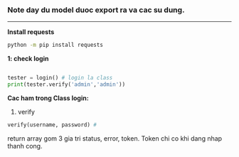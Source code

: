 ### Note day du model duoc export ra va cac su dung.
___
**Install requests**
```bash
python -m pip install requests
```
**1: check login**
```python

tester = login() # login la class
print(tester.verify('admin','admin'))

```
**Cac ham trong Class login:**

1. verify
```python
verify(username, password) # 
```
return array gom 3 gia tri status, error, token. Token chi co khi dang nhap thanh cong.